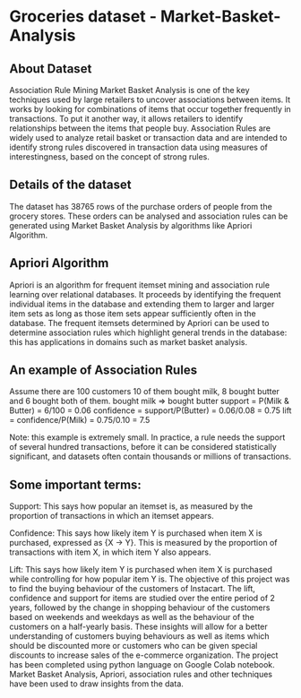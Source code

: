 # Groceries dataset - Market-Basket-Analysis

## About Dataset
Association Rule Mining
Market Basket Analysis is one of the key techniques used by large retailers to uncover associations between items. It works by looking for combinations of items that occur together frequently in transactions. To put it another way, it allows retailers to identify relationships between the items that people buy.
Association Rules are widely used to analyze retail basket or transaction data and are intended to identify strong rules discovered in transaction data using measures of interestingness, based on the concept of strong rules.

## Details of the dataset
The dataset has 38765 rows of the purchase orders of people from the grocery stores. These orders can be analysed and association rules can be generated using Market Basket Analysis by algorithms like Apriori Algorithm.

## Apriori Algorithm
Apriori is an algorithm for frequent itemset mining and association rule learning over relational databases. It proceeds by identifying the frequent individual items in the database and extending them to larger and larger item sets as long as those item sets appear sufficiently often in the database. The frequent itemsets determined by Apriori can be used to determine association rules which highlight general trends in the database: this has applications in domains such as market basket analysis.

## An example of Association Rules
Assume there are 100 customers
10 of them bought milk, 8 bought butter and 6 bought both of them.
bought milk => bought butter
support = P(Milk & Butter) = 6/100 = 0.06
confidence = support/P(Butter) = 0.06/0.08 = 0.75
lift = confidence/P(Milk) = 0.75/0.10 = 7.5

Note: this example is extremely small. In practice, a rule needs the support of several hundred transactions, before it can be considered statistically significant, and datasets often contain thousands or millions of transactions.

## Some important terms:
Support: This says how popular an itemset is, as measured by the proportion of transactions in which an itemset appears.

Confidence: This says how likely item Y is purchased when item X is purchased, expressed as {X -> Y}. This is measured by the proportion of transactions with item X, in which item Y also appears.

Lift: This says how likely item Y is purchased when item X is purchased while controlling for how popular item Y is.
The objective of this project was to find the buying behaviour of the customers of Instacart. The lift, confidence and support for items are studied over the entire period of 2 years, followed by the change in shopping behaviour of the customers based on weekends and weekdays as well as the behaviour of the customers on a half-yearly basis.
These insights will allow for a better understanding of customers buying behaviours as well as items which should be discounted more or customers who can be given special discounts to increase sales of the e-commerce organization.
The project has been completed using python language on Google Colab notebook.
Market Basket Analysis, Apriori, association rules and other techniques have been used to draw insights from the data.
